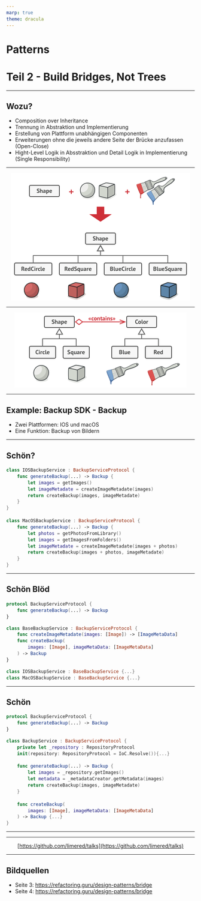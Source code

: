 ```yaml
---
marp: true
theme: dracula
---
```


# Patterns
# Teil 2 - Build Bridges, Not Trees

---
<!-- paginate: true -->

## Wozu?

* <green>Composition over Inheritance</green>
* Trennung in <pink>Abstraktion</pink> und <pink>Implementierung<pink>
* Erstellung von Plattform unabhängigen Componenten
* Erweiterungen ohne die jeweils andere Seite der Brücke anzufassen (<green>Open-Close</green>)
* Hight-Level Logik in <pink>Absstraktion</pink> und Detail Logik in <pink>Implementierung</pink> 
(<green>Single Responsibility</green>)

---

<center>

![bg w:800 drop-shadow hue-rotate:-60deg saturate:2.5](problem.png)

</center>

---


<center>

![bg w:800 drop-shadow hue-rotate:-60deg saturate:2.5](solution-en.png)

</center>

---

## Example: Backup SDK - Backup

* Zwei Plattformen: IOS und macOS
* Eine Funktion: Backup von Bildern

---

## Schön?

```swift
class IOSBackupService : BackupServiceProtocol {
    func generateBackup(...) -> Backup {
        let images = getImages()
        let imageMetadate = createImageMetadate(images)
        return createBackup(images, imageMetadate)
    }
}

class MacOSBackupService : BackupServiceProtocol {
    func generateBackup(...) -> Backup {
        let photos = getPhotosFromLibrary()
        let images = getImagesFromFolders()
        let imageMetadate = createImageMetadate(images + photos)
        return createBackup(images + photos, imageMetadate)
    }
}
```
---

## <red>Schön Blöd</red>

```swift
protocol BackupServiceProtocol {
    func generateBackup(...) -> Backup
}
```

```swift
class BaseBackupService : BackupServiceProtocol {
    func createImageMetadate(images: [Image]) -> [ImageMetaData]
    func createBackup(
        images: [Image], imageMetaData: [ImageMetaData]
    ) -> Backup
}
```

```swift
class IOSBackupService : BaseBackupService {...}
class MacOSBackupService : BaseBackupService {...}
```

---

## <green>Schön</green>

```swift
protocol BackupServiceProtocol {
    func generateBackup(...) -> Backup
}
```

```swift
class BackupService : BackupServiceProtocol {
    private let _repository : RepositoryProtocol
    init(repository: RepositoryProtocol = IoC.Resolve()){...}

    func generateBackup(...) -> Backup {
        let images = _repository.getImages()
        let metadata = _metadataCreator.getMetadata(images)
        return createBackup(images, imageMetadate)
    }

    func createBackup(
        images: [Image], imageMetaData: [ImageMetaData]
    ) -> Backup {...}
}
```

---



---

<center>

[https://github.com/limered/talks](https://github.com/limered/talks)

</center>

---

## Bildquellen

* Seite 3: https://refactoring.guru/design-patterns/bridge
* Seite 4: https://refactoring.guru/design-patterns/bridge